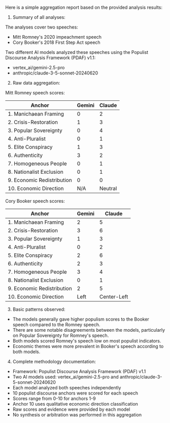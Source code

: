 Here is a simple aggregation report based on the provided analysis results:

1. Summary of all analyses:

The analyses cover two speeches:
- Mitt Romney's 2020 impeachment speech
- Cory Booker's 2018 First Step Act speech

Two different AI models analyzed these speeches using the Populist Discourse Analysis Framework (PDAF) v1.1:
- vertex_ai/gemini-2.5-pro 
- anthropic/claude-3-5-sonnet-20240620

2. Raw data aggregation:

Mitt Romney speech scores:

Anchor | Gemini | Claude
-------|--------|-------
1. Manichaean Framing | 0 | 2
2. Crisis-Restoration | 1 | 3  
3. Popular Sovereignty | 0 | 4
4. Anti-Pluralist | 0 | 1
5. Elite Conspiracy | 1 | 3
6. Authenticity | 3 | 2
7. Homogeneous People | 0 | 1
8. Nationalist Exclusion | 0 | 1
9. Economic Redistribution | 0 | 0
10. Economic Direction | N/A | Neutral

Cory Booker speech scores:

Anchor | Gemini | Claude
-------|--------|-------
1. Manichaean Framing | 2 | 5
2. Crisis-Restoration | 3 | 6
3. Popular Sovereignty | 1 | 3
4. Anti-Pluralist | 0 | 2
5. Elite Conspiracy | 2 | 6
6. Authenticity | 2 | 3
7. Homogeneous People | 3 | 4
8. Nationalist Exclusion | 0 | 1
9. Economic Redistribution | 2 | 5
10. Economic Direction | Left | Center-Left

3. Basic patterns observed:

- The models generally gave higher populism scores to the Booker speech compared to the Romney speech.
- There are some notable disagreements between the models, particularly on Popular Sovereignty for Romney's speech.
- Both models scored Romney's speech low on most populist indicators.
- Economic themes were more prevalent in Booker's speech according to both models.

4. Complete methodology documentation:

- Framework: Populist Discourse Analysis Framework (PDAF) v1.1
- Two AI models used: vertex_ai/gemini-2.5-pro and anthropic/claude-3-5-sonnet-20240620
- Each model analyzed both speeches independently 
- 10 populist discourse anchors were scored for each speech
- Scores range from 0-10 for anchors 1-9
- Anchor 10 uses qualitative economic direction classification
- Raw scores and evidence were provided by each model
- No synthesis or arbitration was performed in this aggregation